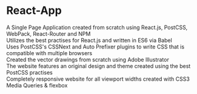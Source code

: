 # React-App
A Single Page Application created from scratch using React.js, PostCSS, WebPack, React-Router and NPM  
Utilizes the best practises for React.js and written in ES6 via Babel  
Uses PostCSS's CSSNext and Auto Prefixer plugins to write CSS that is compatible with multiple browsers  
Created the vector drawings from scratch using Adobe Illustrator  
The website features an original design and theme created using the best PostCSS practises  
Completely responsive website for all viewport widths created with CSS3 Media Queries & flexbox

